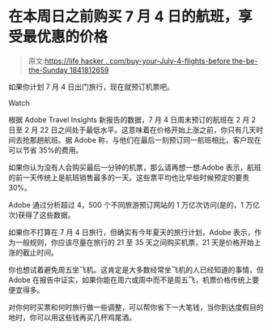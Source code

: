 # 在本周日之前购买 7 月 4 日的航班，享受最优惠的价格

> 原文:[https://life hacker . com/buy-your-July-4-flights-before the-be-the-Sunday 1841812659](https://lifehacker.com/buy-your-july-4th-flights-before-this-sunday-for-the-be-1841812659)

如果你计划 7 月 4 日出门旅行，现在就预订机票吧。

Watch

根据 Adobe Travel Insights 新报告的数据，7 月 4 日周末预订的航班在 2 月 2 日至 2 月 22 日之间处于最低水平。这意味着在价格开始上涨之前，你只有几天时间去抢那趟航班。据 Adobe 称，与他们在最后一刻预订同一航班相比，客户现在可以节省 35%的费用。

如果你认为没有人会购买最后一分钟的机票，那么请再想一想:Adobe 表示，航班的前一天传统上是航班销售最多的一天。这些票平均也比早些时候预定的要贵 30%。

Adobe 通过分析超过 4，500 个不同旅游预订网站的 1 万亿次访问(是的，1 万亿次)获得了这些数据。

如果你不打算在 7 月 4 日旅行，但确实有今年夏天的旅行计划，Adobe 表示，作为一般规则，你应该尽量在旅行的 21 至 35 天之间购买机票，21 天是价格开始上涨的截止时间。

你也想试着避免周五坐飞机。这肯定是大多数经常坐飞机的人已经知道的事情，但 Adobe 在报告中证实，如果你能在周六或周中而不是周五飞，机票价格传统上要便宜得多。

对你何时买票和何时旅行做一些调整，可以帮你省下一大笔钱，当你到达度假目的地时，你可以用这些钱再买几杯鸡尾酒。